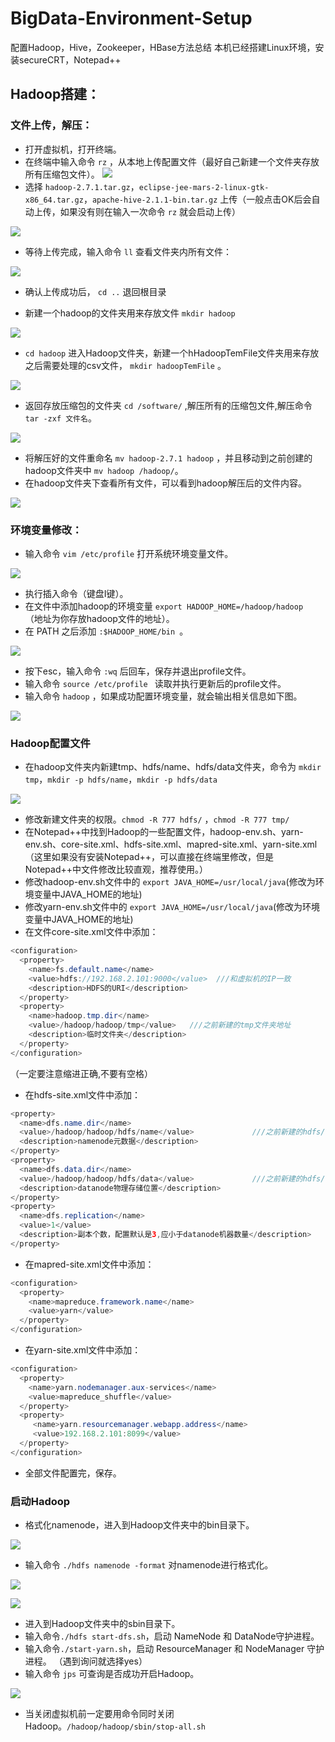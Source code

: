 # BigData-Environment-Setup
配置Hadoop，Hive，Zookeeper，HBase方法总结
本机已经搭建Linux环境，安装secureCRT，Notepad++
## Hadoop搭建：

### 文件上传，解压：

* 打开虚拟机，打开终端。
* 在终端中输入命令 `rz` ，从本地上传配置文件（最好自己新建一个文件夹存放所有压缩包文件）。
![](ScreenShoot/rz.png)
* 选择 `hadoop-2.7.1.tar.gz`，`eclipse-jee-mars-2-linux-gtk-x86_64.tar.gz`，`apache-hive-2.1.1-bin.tar.gz` 上传（一般点击OK后会自动上传，如果没有则在输入一次命令 `rz` 就会启动上传）

![](ScreenShoot/sendFile.png)

* 等待上传完成，输入命令 `ll` 查看文件夹内所有文件：

![](ScreenShoot/allFile.png)

* 确认上传成功后， `cd ..` 退回根目录

* 新建一个hadoop的文件夹用来存放文件 `mkdir hadoop`

![](ScreenShoot/newDocument.png)

* `cd hadoop` 进入Hadoop文件夹，新建一个hHadoopTemFile文件夹用来存放之后需要处理的csv文件， `mkdir hadoopTemFile` 。

![](ScreenShoot/HadoopTmpFile.png)

* 返回存放压缩包的文件夹 `cd /software/` ,解压所有的压缩包文件,解压命令 `tar -zxf 文件名`。

![](ScreenShoot/tarFile.png)

* 将解压好的文件重命名 `mv hadoop-2.7.1 hadoop` ，并且移动到之前创建的hadoop文件夹中 `mv hadoop /hadoop/`。
* 在hadoop文件夹下查看所有文件，可以看到hadoop解压后的文件内容。

![](ScreenShoot/hadoopFile.png)

### 环境变量修改：

* 输入命令 `vim /etc/profile` 打开系统环境变量文件。

![](ScreenShoot/profile.png)

* 执行插入命令（键盘I键）。
* 在文件中添加hadoop的环境变量 `export HADOOP_HOME=/hadoop/hadoop ` （地址为你存放hadoop文件的地址）。
* 在 PATH 之后添加 `:$HADOOP_HOME/bin `。

![](ScreenShoot/path.png)

* 按下esc，输入命令 `:wq` 后回车，保存并退出profile文件。
* 输入命令 `source /etc/profile ` 读取并执行更新后的profile文件。
* 输入命令 `hadoop` ，如果成功配置环境变量，就会输出相关信息如下图。

![](ScreenShoot/hadoopInfo.png)

### Hadoop配置文件

* 在hadoop文件夹内新建tmp、hdfs/name、hdfs/data文件夹，命令为 `mkdir tmp`，`mkdir -p hdfs/name`，`mkdir -p hdfs/data`

![](ScreenShoot/newHadoopFile.png)

* 修改新建文件夹的权限。`chmod -R 777 hdfs/` ，`chmod -R 777 tmp/`
* 在Notepad++中找到Hadoop的一些配置文件，hadoop-env.sh、yarn-env.sh、core-site.xml、hdfs-site.xml、mapred-site.xml、yarn-site.xml（这里如果没有安装Notepad++，可以直接在终端里修改，但是Notepad++中文件修改比较直观，推荐使用。）
* 修改hadoop-env.sh文件中的 `export JAVA_HOME=/usr/local/java`(修改为环境变量中JAVA_HOME的地址)
* 修改yarn-env.sh文件中的 `export JAVA_HOME=/usr/local/java`(修改为环境变量中JAVA_HOME的地址)
* 在文件core-site.xml文件中添加：
```java
<configuration> 
  <property> 
    <name>fs.default.name</name>
    <value>hdfs://192.168.2.101:9000</value>  ///和虚拟机的IP一致
    <description>HDFS的URI</description> 
  </property> 
  <property> 
    <name>hadoop.tmp.dir</name> 
    <value>/hadoop/hadoop/tmp</value>   ///之前新建的tmp文件夹地址
    <description>临时文件夹</description> 
  </property> 
</configuration>
```
（一定要注意缩进正确,不要有空格）
* 在hdfs-site.xml文件中添加：
```java
<property>
  <name>dfs.name.dir</name> 
  <value>/hadoop/hadoop/hdfs/name</value>             ///之前新建的hdfs/name文件夹地址
  <description>namenode元数据</description>    
</property> 
<property> 
  <name>dfs.data.dir</name> 
  <value>/hadoop/hadoop/hdfs/data</value>             ///之前新建的hdfs/data文件夹地址
  <description>datanode物理存储位置</description> 
</property>
<property> 
  <name>dfs.replication</name> 
  <value>1</value> 
  <description>副本个数，配置默认是3,应小于datanode机器数量</description> 
</property>
```
* 在mapred-site.xml文件中添加：
```java
<configuration> 
  <property> 
    <name>mapreduce.framework.name</name> 
    <value>yarn</value> 
  </property> 
</configuration>
```
* 在yarn-site.xml文件中添加：
```java
<configuration> 
  <property> 
    <name>yarn.nodemanager.aux-services</name> 
    <value>mapreduce_shuffle</value> 
  </property> 
  <property> 	
     <name>yarn.resourcemanager.webapp.address</name> 
     <value>192.168.2.101:8099</value> 
  </property> 
</configuration>
```
* 全部文件配置完，保存。

### 启动Hadoop

* 格式化namenode，进入到Hadoop文件夹中的bin目录下。

![](ScreenShoot/bin.png)

* 输入命令 `./hdfs namenode -format` 对namenode进行格式化。

![](ScreenShoot/format.png)

![](ScreenShoot/success.png)

* 进入到Hadoop文件夹中的sbin目录下。
* 输入命令`./hdfs start-dfs.sh`，启动 NameNode 和 DataNode守护进程。
* 输入命令`./start-yarn.sh`，启动 ResourceManager 和 NodeManager 守护进程。
（遇到询问就选择yes）
* 输入命令 `jps` 可查询是否成功开启Hadoop。

![](ScreenShoot/final.png)

* 当关闭虚拟机前一定要用命令同时关闭Hadoop。`/hadoop/hadoop/sbin/stop-all.sh`
